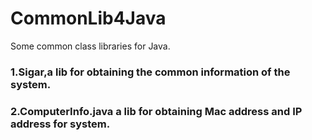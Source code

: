 # CommonLib4Java
Some common class libraries for Java.
### 1.Sigar,a lib for obtaining the common information of the system.
### 2.ComputerInfo.java a lib for obtaining Mac address and IP address for system. 
